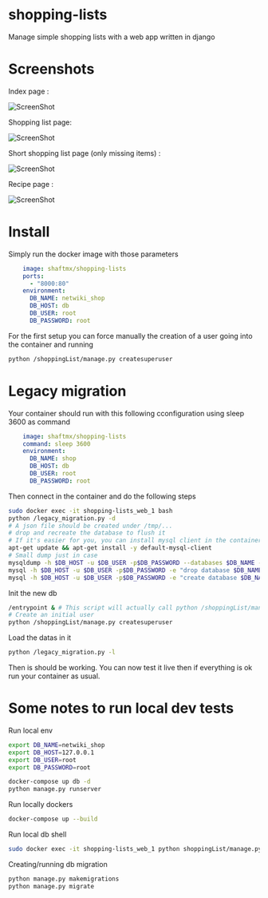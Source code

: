shopping-lists
==============

Manage simple shopping lists with a web app written in django

Screenshots
============
Index page :

![ScreenShot](https://raw.github.com/shaftmx/shopping-lists/master/screenshots/index.png)

Shopping list page:

![ScreenShot](https://raw.github.com/shaftmx/shopping-lists/master/screenshots/list.png)

Short shopping list page (only missing items) :

![ScreenShot](https://raw.github.com/shaftmx/shopping-lists/master/screenshots/short_list.png)

Recipe page :

![ScreenShot](https://raw.github.com/shaftmx/shopping-lists/master/screenshots/recipe.png)


# Install

Simply run the docker image with those parameters

```yaml
    image: shaftmx/shopping-lists
    ports:
      - "8000:80"
    environment:
      DB_NAME: netwiki_shop
      DB_HOST: db
      DB_USER: root
      DB_PASSWORD: root
```

For the first setup you can force manually the creation of a user going into the container and running

```bash
python /shoppingList/manage.py createsuperuser
```

# Legacy migration

Your container should run with this following cconfiguration using sleep 3600 as command

```yaml
    image: shaftmx/shopping-lists
    command: sleep 3600
    environment:
      DB_NAME: shop
      DB_HOST: db
      DB_USER: root
      DB_PASSWORD: root
```

Then connect in the container and do the following steps

```bash
sudo docker exec -it shopping-lists_web_1 bash
python /legacy_migration.py -d
# A json file should be created under /tmp/...
# drop and recreate the database to flush it
# If it's easier for you, you can install mysql client in the container and do it from there
apt-get update && apt-get install -y default-mysql-client
# Small dump just in case
mysqldump -h $DB_HOST -u $DB_USER -p$DB_PASSWORD --databases $DB_NAME --skip-extended-insert > /tmp/dump.sql
mysql -h $DB_HOST -u $DB_USER -p$DB_PASSWORD -e "drop database $DB_NAME;"
mysql -h $DB_HOST -u $DB_USER -p$DB_PASSWORD -e "create database $DB_NAME;"
```
Init the new db

```bash
/entrypoint & # This script will actually call python /shoppingList/manage.py migrate
# Create an initial user
python /shoppingList/manage.py createsuperuser
```

Load the datas in it

```bash
python /legacy_migration.py -l
```

Then is should be working. You can now test it live then if everything is ok run your container as usual.


# Some notes to run local dev tests

Run local env

```bash
export DB_NAME=netwiki_shop
export DB_HOST=127.0.0.1
export DB_USER=root
export DB_PASSWORD=root

docker-compose up db -d
python manage.py runserver
```

Run locally dockers

```bash
docker-compose up --build
```

Run local db shell
```bash
sudo docker exec -it shopping-lists_web_1 python shoppingList/manage.py dbshell
```

Creating/running db migration

```bash
python manage.py makemigrations
python manage.py migrate
```

